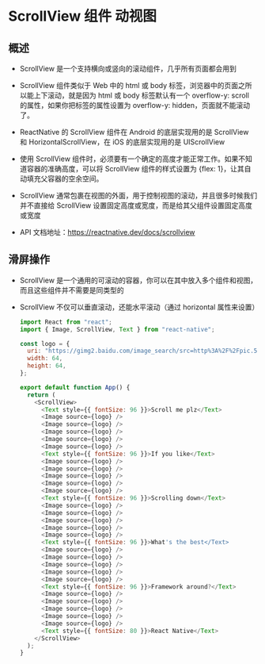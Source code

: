 # ScrollView 组件 动视图

## 概述

+ ScrollView 是一个支持横向或竖向的滚动组件，几乎所有页面都会用到

+ ScrollView 组件类似于 Web 中的 html 或 body 标签，浏览器中的页面之所以能上下滚动，就是因为 html 或 body 标签默认有一个 overflow-y: scroll 的属性，如果你把标签的属性设置为 overflow-y: hidden，页面就不能滚动了。

+ ReactNative 的 ScrollView 组件在 Android 的底层实现用的是 ScrollView 和 HorizontalScrollView，在 iOS 的底层实现用的是 UIScrollView

+ 使用 ScrollView 组件时，必须要有一个确定的高度才能正常工作。如果不知道容器的准确高度，可以将 ScrollView 组件的样式设置为 {flex: 1}，让其自动填充父容器的空余空间。

+ ScrollView 通常包裹在视图的外面，用于控制视图的滚动，并且很多时候我们并不直接给 ScrollView 设置固定高度或宽度，而是给其父组件设置固定高度或宽度

+ API 文档地址：https://reactnative.dev/docs/scrollview

## 滑屏操作

+ ScrollView 是一个通用的可滚动的容器，你可以在其中放入多个组件和视图，而且这些组件并不需要是同类型的
+ ScrollView 不仅可以垂直滚动，还能水平滚动（通过 horizontal 属性来设置）

  ```js
  import React from "react";
  import { Image, ScrollView, Text } from "react-native";

  const logo = {
    uri: "https://gimg2.baidu.com/image_search/src=http%3A%2F%2Fpic.51yuansu.com%2Fpic2%2Fcover%2F00%2F31%2F92%2F5810d2ed3fda3_610.jpg&refer=http%3A%2F%2Fpic.51yuansu.com&app=2002&size=f9999,10000&q=a80&n=0&g=0n&fmt=auto?sec=1654851583&t=cebc2481560183caea4c8dca86fa88b6",
    width: 64,
    height: 64,
  };

  export default function App() {
    return (
      <ScrollView>
        <Text style={{ fontSize: 96 }}>Scroll me plz</Text>
        <Image source={logo} />
        <Image source={logo} />
        <Image source={logo} />
        <Image source={logo} />
        <Image source={logo} />
        <Text style={{ fontSize: 96 }}>If you like</Text>
        <Image source={logo} />
        <Image source={logo} />
        <Image source={logo} />
        <Image source={logo} />
        <Image source={logo} />
        <Text style={{ fontSize: 96 }}>Scrolling down</Text>
        <Image source={logo} />
        <Image source={logo} />
        <Image source={logo} />
        <Image source={logo} />
        <Image source={logo} />
        <Text style={{ fontSize: 96 }}>What's the best</Text>
        <Image source={logo} />
        <Image source={logo} />
        <Image source={logo} />
        <Image source={logo} />
        <Image source={logo} />
        <Text style={{ fontSize: 96 }}>Framework around?</Text>
        <Image source={logo} />
        <Image source={logo} />
        <Image source={logo} />
        <Image source={logo} />
        <Image source={logo} />
        <Text style={{ fontSize: 80 }}>React Native</Text>
      </ScrollView>
    );
  }
  ```
